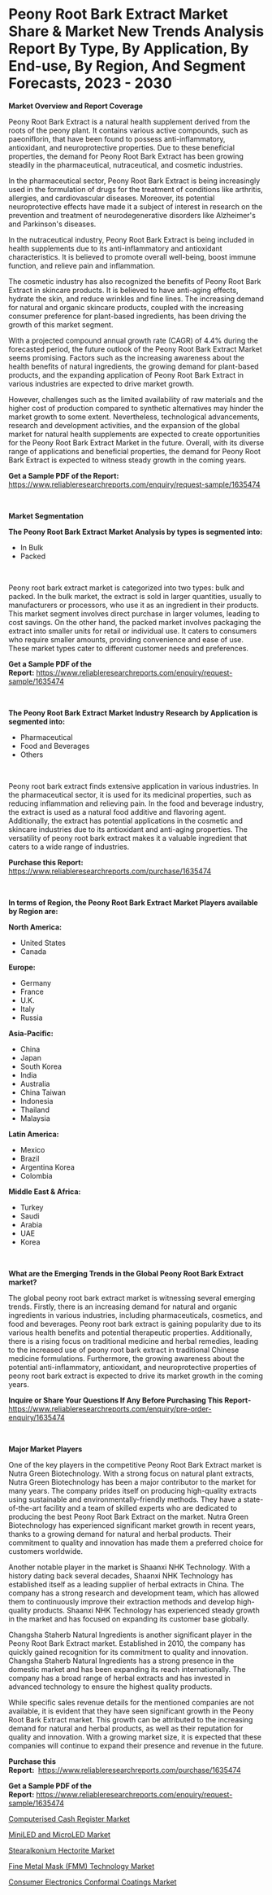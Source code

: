 <p><h1>Peony Root Bark Extract Market Share & Market New Trends Analysis Report By Type, By Application, By End-use, By Region, And Segment Forecasts, 2023 - 2030</h1></p><p><strong>Market Overview and Report Coverage</strong></p>
<p><p>Peony Root Bark Extract is a natural health supplement derived from the roots of the peony plant. It contains various active compounds, such as paeoniflorin, that have been found to possess anti-inflammatory, antioxidant, and neuroprotective properties. Due to these beneficial properties, the demand for Peony Root Bark Extract has been growing steadily in the pharmaceutical, nutraceutical, and cosmetic industries.</p><p>In the pharmaceutical sector, Peony Root Bark Extract is being increasingly used in the formulation of drugs for the treatment of conditions like arthritis, allergies, and cardiovascular diseases. Moreover, its potential neuroprotective effects have made it a subject of interest in research on the prevention and treatment of neurodegenerative disorders like Alzheimer's and Parkinson's diseases.</p><p>In the nutraceutical industry, Peony Root Bark Extract is being included in health supplements due to its anti-inflammatory and antioxidant characteristics. It is believed to promote overall well-being, boost immune function, and relieve pain and inflammation.</p><p>The cosmetic industry has also recognized the benefits of Peony Root Bark Extract in skincare products. It is believed to have anti-aging effects, hydrate the skin, and reduce wrinkles and fine lines. The increasing demand for natural and organic skincare products, coupled with the increasing consumer preference for plant-based ingredients, has been driving the growth of this market segment.</p><p>With a projected compound annual growth rate (CAGR) of 4.4% during the forecasted period, the future outlook of the Peony Root Bark Extract Market seems promising. Factors such as the increasing awareness about the health benefits of natural ingredients, the growing demand for plant-based products, and the expanding application of Peony Root Bark Extract in various industries are expected to drive market growth.</p><p>However, challenges such as the limited availability of raw materials and the higher cost of production compared to synthetic alternatives may hinder the market growth to some extent. Nevertheless, technological advancements, research and development activities, and the expansion of the global market for natural health supplements are expected to create opportunities for the Peony Root Bark Extract Market in the future. Overall, with its diverse range of applications and beneficial properties, the demand for Peony Root Bark Extract is expected to witness steady growth in the coming years.</p></p>
<p><strong>Get a Sample PDF of the Report:</strong> <a href="https://www.reliableresearchreports.com/enquiry/request-sample/1635474">https://www.reliableresearchreports.com/enquiry/request-sample/1635474</a></p>
<p>&nbsp;</p>
<p><strong>Market Segmentation</strong></p>
<p><strong>The Peony Root Bark Extract Market Analysis by types is segmented into:</strong></p>
<p><ul><li>In Bulk</li><li>Packed</li></ul></p>
<p>&nbsp;</p>
<p><p>Peony root bark extract market is categorized into two types: bulk and packed. In the bulk market, the extract is sold in larger quantities, usually to manufacturers or processors, who use it as an ingredient in their products. This market segment involves direct purchase in larger volumes, leading to cost savings. On the other hand, the packed market involves packaging the extract into smaller units for retail or individual use. It caters to consumers who require smaller amounts, providing convenience and ease of use. These market types cater to different customer needs and preferences.</p></p>
<p><strong>Get a Sample PDF of the Report:</strong>&nbsp;<a href="https://www.reliableresearchreports.com/enquiry/request-sample/1635474">https://www.reliableresearchreports.com/enquiry/request-sample/1635474</a></p>
<p>&nbsp;</p>
<p><strong>The Peony Root Bark Extract Market Industry Research by Application is segmented into:</strong></p>
<p><ul><li>Pharmaceutical</li><li>Food and Beverages</li><li>Others</li></ul></p>
<p>&nbsp;</p>
<p><p>Peony root bark extract finds extensive application in various industries. In the pharmaceutical sector, it is used for its medicinal properties, such as reducing inflammation and relieving pain. In the food and beverage industry, the extract is used as a natural food additive and flavoring agent. Additionally, the extract has potential applications in the cosmetic and skincare industries due to its antioxidant and anti-aging properties. The versatility of peony root bark extract makes it a valuable ingredient that caters to a wide range of industries.</p></p>
<p><strong>Purchase this Report:</strong>&nbsp; <a href="https://www.reliableresearchreports.com/purchase/1635474">https://www.reliableresearchreports.com/purchase/1635474</a></p>
<p>&nbsp;</p>
<p><strong>In terms of Region, the Peony Root Bark Extract Market Players available by Region are:</strong></p>
<p>
    <p> <strong> North America: </strong>
        <ul>
            <li>United States</li>
            <li>Canada</li>
        </ul>
        </p> 
    <p> <strong> Europe: </strong>
        <ul>
            <li>Germany</li>
            <li>France</li>
            <li>U.K.</li>
            <li>Italy</li>
            <li>Russia</li>
        </ul>
        </p> 
    <p> <strong> Asia-Pacific: </strong>
        <ul>
            <li>China</li>
            <li>Japan</li>
            <li>South Korea</li>
            <li>India</li>
            <li>Australia</li>
            <li>China Taiwan</li>
            <li>Indonesia</li>
            <li>Thailand</li>
            <li>Malaysia</li>
        </ul>
        </p> 
    <p> <strong> Latin America: </strong>
        <ul>
            <li>Mexico</li>
            <li>Brazil</li>
            <li>Argentina Korea</li>
            <li>Colombia</li>
        </ul>
        </p> 
    <p> <strong> Middle East & Africa: </strong>
        <ul>
            <li>Turkey</li>
            <li>Saudi</li>
            <li>Arabia</li>
            <li>UAE</li>
            <li>Korea</li>
        </ul>
    </p>
    </p>
<p>&nbsp;</p>
<p><strong>What are the Emerging Trends in the Global Peony Root Bark Extract market?</strong></p>
<p><p>The global peony root bark extract market is witnessing several emerging trends. Firstly, there is an increasing demand for natural and organic ingredients in various industries, including pharmaceuticals, cosmetics, and food and beverages. Peony root bark extract is gaining popularity due to its various health benefits and potential therapeutic properties. Additionally, there is a rising focus on traditional medicine and herbal remedies, leading to the increased use of peony root bark extract in traditional Chinese medicine formulations. Furthermore, the growing awareness about the potential anti-inflammatory, antioxidant, and neuroprotective properties of peony root bark extract is expected to drive its market growth in the coming years.</p></p>
<p><strong>Inquire or Share Your Questions If Any Before Purchasing This Report</strong>- <a href="https://www.reliableresearchreports.com/enquiry/pre-order-enquiry/1635474">https://www.reliableresearchreports.com/enquiry/pre-order-enquiry/1635474</a></p>
<p>&nbsp;</p>
<p><strong>Major Market Players</strong></p>
<p><p>One of the key players in the competitive Peony Root Bark Extract market is Nutra Green Biotechnology. With a strong focus on natural plant extracts, Nutra Green Biotechnology has been a major contributor to the market for many years. The company prides itself on producing high-quality extracts using sustainable and environmentally-friendly methods. They have a state-of-the-art facility and a team of skilled experts who are dedicated to producing the best Peony Root Bark Extract on the market. Nutra Green Biotechnology has experienced significant market growth in recent years, thanks to a growing demand for natural and herbal products. Their commitment to quality and innovation has made them a preferred choice for customers worldwide.</p><p>Another notable player in the market is Shaanxi NHK Technology. With a history dating back several decades, Shaanxi NHK Technology has established itself as a leading supplier of herbal extracts in China. The company has a strong research and development team, which has allowed them to continuously improve their extraction methods and develop high-quality products. Shaanxi NHK Technology has experienced steady growth in the market and has focused on expanding its customer base globally.</p><p>Changsha Staherb Natural Ingredients is another significant player in the Peony Root Bark Extract market. Established in 2010, the company has quickly gained recognition for its commitment to quality and innovation. Changsha Staherb Natural Ingredients has a strong presence in the domestic market and has been expanding its reach internationally. The company has a broad range of herbal extracts and has invested in advanced technology to ensure the highest quality products.</p><p>While specific sales revenue details for the mentioned companies are not available, it is evident that they have seen significant growth in the Peony Root Bark Extract market. This growth can be attributed to the increasing demand for natural and herbal products, as well as their reputation for quality and innovation. With a growing market size, it is expected that these companies will continue to expand their presence and revenue in the future.</p></p>
<p><strong>Purchase this Report:</strong>&nbsp;&nbsp;<a href="https://www.reliableresearchreports.com/purchase/1635474">https://www.reliableresearchreports.com/purchase/1635474</a></p>
<p></p>
<p><strong>Get a Sample PDF of the Report:</strong>&nbsp;<a href="https://www.reliableresearchreports.com/enquiry/request-sample/1635474">https://www.reliableresearchreports.com/enquiry/request-sample/1635474</a></p>
<p><p><a href="https://medium.com/@soledadhane827/computerised-cash-register-market-size-growth-forecast-2023-2030-b7290db774ea">Computerised Cash Register Market</a></p><p><a href="https://www.linkedin.com/pulse/miniled-microled-market-research-report-provides-thorough-r5c3e/">MiniLED and MicroLED Market</a></p><p><a href="https://medium.com/@melt.scale.beast/stearalkonium-hectorite-market-size-growth-forecast-2023-2030-cf0501b1023f">Stearalkonium Hectorite Market</a></p><p><a href="https://www.linkedin.com/pulse/fine-metal-mask-fmm-technology-market-research-report-provides-afnme/">Fine Metal Mask (FMM) Technology Market</a></p><p><a href="https://www.linkedin.com/pulse/consumer-electronics-conformal-coatings-market-research-report-bkbhf/">Consumer Electronics Conformal Coatings Market</a></p></p>